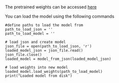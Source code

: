The pretrained weights can be accessed [here](https://drive.google.com/drive/folders/1xJRJ_QIvNE6Lq0TAzfOQBS8iDGjASyT_?usp=sharing)

You can load the model using the following commands 

```
#define paths to load the model from
path_to_load_json = ''
path_to_load_model = ''

# load json and create model
json_file = open(path_to_load_json, 'r')
loaded_model_json = json_file.read()
json_file.close()
loaded_model = model_from_json(loaded_model_json)

# load weights into new model
loaded_model.load_weights(path_to_load_model)
print("Loaded model from disk")
```

